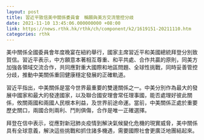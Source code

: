 ```yaml
---
layout: post
title: 習近平致信美中關係委員會　稱願與美方交流管控分歧
date: 2021-11-10 13:45:06.000000000 +08:00
link: https://news.rthk.hk/rthk/ch/component/k2/1619151-20211110.htm
categories: rthk
---
```


美中關係全國委員會年度晚宴在紐約舉行，國家主席習近平和美國總統拜登分別致賀信。習近平表示，中方願意本著相互尊重、和平共處、合作共贏的原則，同美方加強各領域交流合作，共同應對重大國際和地區問題、全球性挑戰，同時妥善管控分歧，推動中美關係重回健康穩定發展的正確軌道。

習近平指出，中美關係是當今世界最重要的雙邊關係之一。中美分別作為最大的發展中國家和最大的發達國家，以及聯合國安理會常任理事國，能否處理好彼此關係，攸關兩國和兩國人民根本利益，及世界前途命運。當前，中美關係正處於重要歷史關口，兩國合則兩利、鬥則俱傷，合作是唯一正確選擇。

拜登在信中表示，從應對新冠肺炎疫情到解決氣候變化危機的現實威脅，美中關係具有全球意義，解決這些挑戰和抓住諸多機遇，需要國際社會更廣泛地團結起來。
